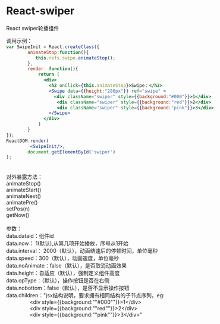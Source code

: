 # React-swiper
React swiper轮播组件

<div>调用示例：</div
  
```jsx
var SwipeInit = React.createClass({
        animateStop:function(){
           this.refs.swipe.animateStop();
        },
        render: function(){
            return (
              <div>
                <h2 onClick={this.animateStop}>Swipe：</h2>      
                <Swipe data={{height:"280px"}} ref="swipe" >
                  <div className="swiper" style={{background:"#000"}}>1</div>
                   <div className="swiper" style={{background:"red"}}>2</div>
                   <div className="swiper" style={{background:"pink"}}>3</div>
                </Swipe>
              </div>
            )
        }
});
ReactDOM.render(
         <SwipeInit/>,
        document.getElementById('swiper')
);
```

<div><br></div><div><br></div><div>对外暴露方法：</div><div>animateStop()</div><div>animateStart()</div><div>animateNext()</div><div>animatePre()</div><div>setPos(n)</div><div>getNow()</div><div><br></div><div>参数：</div><div>data.dataid：组件id</div><div>data.now： 1(默认),从第几项开始播放，序号从1开始</div><div>data.interval： 2000（默认），动画结速后的停顿时间，单位毫秒</div><div>data.speed：300（默认），动画速度，单位毫秒</div><div>data.noAnimate：false（默认），是否取消动画效果</div><div>data.height：自适应（默认），强制定义组件高度</div><div>data.opType：（默认），操作按钮是否在右侧</div><div>data.nobottom：false（默认），是否不显示操作按钮</div><div>data.children："jsx结构说明，要求拥有相同结构的子节点序列，eg:</div><div>&nbsp; &nbsp; &nbsp; &nbsp; &nbsp; &nbsp; &nbsp; &nbsp; &lt;div style={{background:""#000""}}&gt;1&lt;/div&gt;</div><div>&nbsp; &nbsp; &nbsp; &nbsp; &nbsp; &nbsp; &nbsp; &nbsp; &lt;div style={{background:""red""}}&gt;2&lt;/div&gt;</div><div>&nbsp; &nbsp; &nbsp; &nbsp; &nbsp; &nbsp; &nbsp; &nbsp; &lt;div style={{background:""pink""}}&gt;3&lt;/div&gt;"</div>
